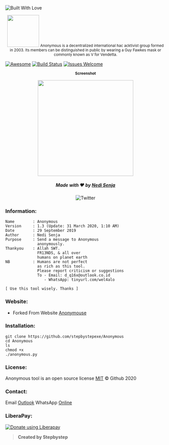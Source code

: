 <p align="left">
  <a><img title="Built With Love" src="https://forthebadge.com/images/badges/built-with-love.svg" ></a>
 </p>
<p align="center">
<sup>
  <img src="Logo.png" width="100">
<a herf="https://anonymouse.org">
  Anonymous is a decentralized international hac acktivist group formed in 2003. Its members can be distinguished in public by wearing a Guy Fawkes mask or commonly known as V for Vendetta.</a>
</sup>
</p>

[![Awesome](https://cdn.rawgit.com/sindresorhus/awesome/d7305f38d29fed78fa85652e3a63e154dd8e8829/media/badge.svg)](https://github.com/sindresorhus/awesome)
[![Build Status](https://img.shields.io/badge/build-failing-cb2431.svg)](https://github.com/stepbystepexe/Quotes/pulls)
[![Issues Welcome](https://img.shields.io/badge/issues%20open-welcome-brightgreen.svg)](https://github.com/stepbystepexe/Quotes/issues)

<p align="center">
  <sub><b>Screenshot</sub></b>
</p>
<p align="center">
<b>
  <img src="Skrinsut.png" width="300">
</b></p>
<h5>
<p align="center">
  Made with ❤️ by <a href="https://github.com/stepbystepexe">Nedi Senja</a>
</p>
</h5>
<p align="center">
 <img src="https://img.shields.io/twitter/url?url=https%3A%2F%2Fgithub.com%2FStepbystepexe%2FAnonymous" alt="Twitter">
</p>

### Information:
```text
Name        : Anonymous
Version     : 1.3 (Update: 31 March 2020, 1:10 AM)
Date        : 29 September 2019
Author      : Nedi Senja
Purpose     : Send a message to Anonymous
              anonymously.
Thankyou    : Allah SWT.
              FR13NDS, & all over
              humans on planet earth
NB          : Humans are not perfect
              as rich as this tool.
              Please report criticism or suggestions
              To - Email: d_q16x@outlook.co.id
                 - WhatsApp: tinyurl.com/wel4alo

[ Use this tool wisely. Thanks ]
```

### Website:

+ Forked From Website [Anonymouse](https://anonymouse.org)

### Installation:
```text
git clone https://github.com/stepbystepexe/Anonymous
cd Anonymous
ls
chmod +x
./anonymous.py
```

### License:
Anonymous tool is an open source license [MIT](https://opensource.org/licenses/MIT) © Github 2020

### Contact:
Email [Outlook](http://d_q16x@outlook.co.id)
WhatsApp [Online](https://tinyurl.com/wel4alo)

### LiberaPay:
<noscript><a href="https://liberapay.com/stepbystepexe/donate"><img alt="Donate using Liberapay" src="https://liberapay.com/assets/widgets/donate.svg"></a></noscript>

>**Created by Stepbystep**
